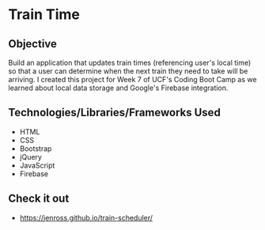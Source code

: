 # Train Time 

## Objective 
Build an application that updates train times (referencing user's local time) so that a user can determine when the next train they need to take will be arriving. I created this project for Week 7 of UCF's Coding Boot Camp as we learned about local data storage and Google's Firebase integration. 

## Technologies/Libraries/Frameworks Used 
* HTML
* CSS
* Bootstrap 
* jQuery
* JavaScript
* Firebase 

## Check it out 
* https://jenross.github.io/train-scheduler/